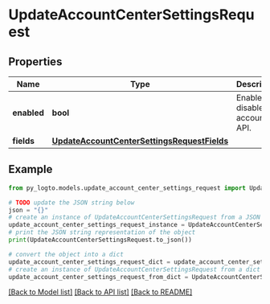 # UpdateAccountCenterSettingsRequest


## Properties

Name | Type | Description | Notes
------------ | ------------- | ------------- | -------------
**enabled** | **bool** | Enable or disable the account API. | [optional] 
**fields** | [**UpdateAccountCenterSettingsRequestFields**](UpdateAccountCenterSettingsRequestFields.md) |  | [optional] 

## Example

```python
from py_logto.models.update_account_center_settings_request import UpdateAccountCenterSettingsRequest

# TODO update the JSON string below
json = "{}"
# create an instance of UpdateAccountCenterSettingsRequest from a JSON string
update_account_center_settings_request_instance = UpdateAccountCenterSettingsRequest.from_json(json)
# print the JSON string representation of the object
print(UpdateAccountCenterSettingsRequest.to_json())

# convert the object into a dict
update_account_center_settings_request_dict = update_account_center_settings_request_instance.to_dict()
# create an instance of UpdateAccountCenterSettingsRequest from a dict
update_account_center_settings_request_from_dict = UpdateAccountCenterSettingsRequest.from_dict(update_account_center_settings_request_dict)
```
[[Back to Model list]](../README.md#documentation-for-models) [[Back to API list]](../README.md#documentation-for-api-endpoints) [[Back to README]](../README.md)


